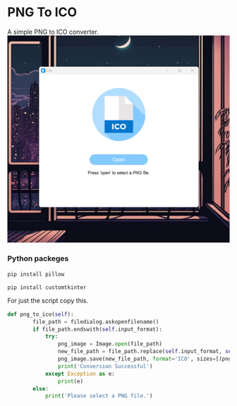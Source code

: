 # PNG To ICO
A simple PNG to ICO converter.
![App view](https://github.com/VeronGoggans/PNG-to-ICO/blob/main/img/App%20view.png?raw=true)

### Python packeges

```text
pip install pillow
```
```text
pip install customtkinter
```

For just the script copy this.
```python
def png_to_ico(self):
        file_path = filedialog.askopenfilename()
        if file_path.endswith(self.input_format):
            try:
                png_image = Image.open(file_path)
                new_file_path = file_path.replace(self.input_format, self.output_format)
                png_image.save(new_file_path, format='ICO', sizes=[(png_image.width, png_image.height)])
                print('Conversion Successful')
            except Exception as e:
                print(e)
        else:
            print('Please select a PNG file.')
```
